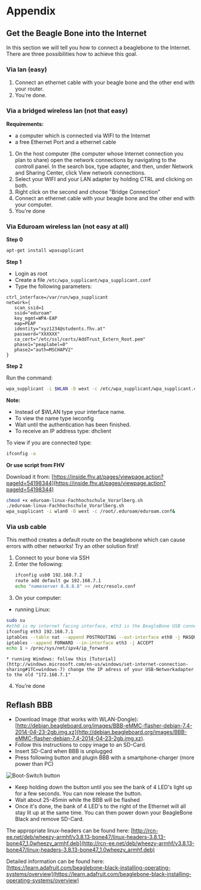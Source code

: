 
# Appendix

## Get the Beagle Bone into the Internet

In this section we will tell you how to connect a beaglebone to the Internet.
There are three possibilities how to achieve this goal.

### Via lan (easy)

1. Connect an ethernet cable with your beagle bone and the other end with your router.
2. You're done.

### Via a bridged wireless lan (not that easy)
 
__Requirements:__ 
* a computer which is connected via WIFI to the Internet 
* a free Ethernet Port and a ethernet cable

1. On the host computer (the computer whose Internet connection you plan to share) open the network connections by navigating to the controll panel. In the search box, type adapter, and then, under Network and Sharing Center, click View network connections.	
2. Select your WIFI and your LAN adapter by holding CTRL and clicking on both.
3. Right click on the second and choose "Bridge Connection"
4. Connect an ethernet cable with your beagle bone and the other end with your computer.
5. You're done

### Via Eduroam wireless lan (not easy at all)

__Step 0__
```bash
apt-get install wpasupplicant
```

__Step 1__

* Login as root
* Create a file `/etc/wpa_supplicant/wpa_supplicant.conf`
* Type the following parameters:

```
ctrl_interface=/var/run/wpa_supplicant
network={
   scan_ssid=1
   ssid="eduroam"
   key_mgmt=WPA-EAP
   eap=PEAP
   identity="xyz1234@students.fhv.at"
   password="XXXXXX"
   ca_cert="/etc/ssl/certs/AddTrust_Extern_Root.pem"
   phase1="peaplabel=0"
   phase2="auth=MSCHAPV2"
}
```

__Step 2__

Run the command:

```bash
wpa_supplicant -i $WLAN -D wext -c /etc/wpa_supplicant/wpa_supplicant.conf&
```

__Note:__

* Instead of $WLAN type your interface name.
* To view the name type iwconfig
* Wait until the authentication has been finished.
* To receive an IP address type: dhclient

To view if you are connected type:

```bash
ifconfig -a
```

__Or use script from FHV__

Download it from: [https://inside.fhv.at/pages/viewpage.action?pageId=54198344](https://inside.fhv.at/pages/viewpage.action?pageId=54198344)

```bash
chmod +x eduroam-linux-Fachhochschule_Vorarlberg.sh
./eduroam-linux-Fachhochschule_Vorarlberg.sh
wpa_supplicant -i wlan0 -D wext -c /root/.eduroam/eduroam.conf&
```

### Via usb cable

This method creates a default route on the beaglebone which can cause errors with other networks!
Try an other solution first!

1. Connect to your bone via SSH
2. Enter the following:
	```bash
	ifconfig usb0 192.168.7.2
	route add default gw 192.168.7.1
	echo "nameserver 8.8.8.8" >> /etc/resolv.conf
	```
3. On your computer:
  * running Linux:
```bash
sudo su
#eth0 is my internet facing interface, eth3 is the BeagleBone USB connection
ifconfig eth3 192.168.7.1
iptables --table nat --append POSTROUTING --out-interface eth0 -j MASQUERADE
iptables --append FORWARD --in-interface eth3 -j ACCEPT
echo 1 > /proc/sys/net/ipv4/ip_forward
```
	* running Windows: follow this [Tutorial](http://windows.microsoft.com/en-us/windows/set-internet-connection-sharing#1TC=windows-7) change the IP adress of your USB-Networkadapter to the old "172.168.7.1"
4. You're done

## Reflash BBB

* Download Image (that works with WLAN-Dongle): [http://debian.beagleboard.org/images/BBB-eMMC-flasher-debian-7.4-2014-04-23-2gb.img.xz](http://debian.beagleboard.org/images/BBB-eMMC-flasher-debian-7.4-2014-04-23-2gb.img.xz).
* Follow this instructions to copy image to an SD-Card.
* Insert SD-Card when BBB is unplugged
* Press following button and plugin BBB with a smartphone-charger (more power than PC)

![Boot-Switch button](appendix/img/flash-button.jpeg)

* Keep holding down the button until you see the bank of 4 LED's light up for a few seconds. You can now release the button.
* Wait about 25-45min while the BBB will be flashed
* Once it's done, the bank of 4 LED's to the right of the Ethernet will all stay lit up at the same time. You can then power down your BeagleBone Black and remove SD-Card.

The appropriate linux-headers can be found here: [http://rcn-ee.net/deb/wheezy-armhf/v3.8.13-bone47/linux-headers-3.8.13-bone47_1.0wheezy_armhf.deb](http://rcn-ee.net/deb/wheezy-armhf/v3.8.13-bone47/linux-headers-3.8.13-bone47_1.0wheezy_armhf.deb)

Detailed information can be found here: [https://learn.adafruit.com/beaglebone-black-installing-operating-systems/overview](https://learn.adafruit.com/beaglebone-black-installing-operating-systems/overview)
